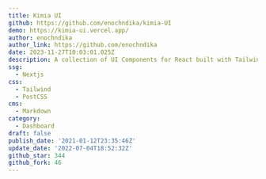 ```yaml
---
title: Kimia UI
github: https://github.com/enochndika/kimia-UI
demo: https://kimia-ui.vercel.app/
author: enochndika
author_link: https://github.com/enochndika
date: 2023-11-27T10:03:01.025Z
description: A collection of UI Components for React built with Tailwind CSS 3
ssg:
  - Nextjs
css:
  - Tailwind
  - PostCSS
cms:
  - Markdown
category:
  - Dashboard
draft: false
publish_date: '2021-01-12T23:35:46Z'
update_date: '2022-07-04T18:52:32Z'
github_star: 344
github_fork: 46
---
```

